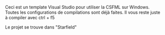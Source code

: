 Ceci est un template Visual Studio pour utiliser la CSFML sur Windows.
Toutes les configurations de compilations sont déjà faites.
Il vous reste juste à compiler avec ctrl + f5

Le projet se trouve dans "Starfield"
